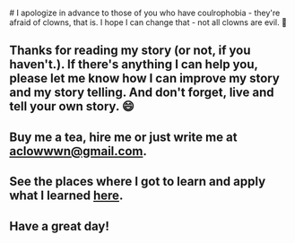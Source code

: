 <br>
# I apologize in advance to those of you who have coulrophobia - they're afraid of clowns, that is. I hope I can change that - not all clowns are evil. 🤡

## Thanks for reading my story (or not, if you haven't.). If there's anything I can help you, please let me know how I can improve my story and my story telling. And don't forget, live and tell your own story. 😄 

## Buy me a tea, **hire me** or just write me at aclowwwn@gmail.com.

## See the places where I got to learn and apply what I learned [here](/xp).

## Have a great day!